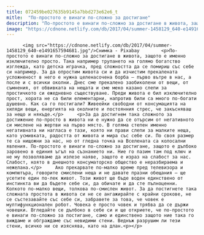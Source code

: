 ```yaml
---
title: 072459be027635b9145a7bbd273e62e6_t
mitle:  "По-простото е винаги по-сложно за достигане"
description: "По-простото е винаги по-сложно за достигане в живота, защото е именно изключително просто. Така например трупането на голямо богатство изглежда, като детска играчка, пред сложността да се помириш със себе си например. За да опростим живота си и да изчистим прекалената усложненост в него е нужна целенасочена борба – първо вътре в нас, а после …"
image: "https://cdnone.netlify.com/db/2017/04/summer-1458129_640-e1491657594681.jpg"
---
```


          <img src="https://cdnone.netlify.com/db/2017/04/summer-1458129_640-e1491657594681.jpg"/>Снимка - Pixabay        <p>По-простото е винаги по-сложно за достигане в живота, защото е именно изключително просто. Така например трупането на голямо богатство изглежда, като детска играчка, пред сложността да се помириш със себе си например. За да опростим живота си и да изчистим прекалената усложненост в него е нужна целенасочена борба – първо вътре в нас, а после и с всички околни. Днес сме прекалено заобиколени от вещи, от съмнения, от обвивката на нещата и сме меко казано слепи за простичкото си ежедневно съществуване. Преди живота е бил изключително прост, хората не са били елементарни, напротив били са много по-богати душевно. Как са го постигали? Живеейки свободни от консумацията на хиляди вещи, енергията на околните и постоянния стрес, че закъсняваш за нещо и някъде.</p>     <p>За да достигнем така сложното за достижение по-просто в живота ни е нужно да се отърсим от негативното си мислене на жертви на първо място. В голяма степен именно негативната ни нагласа е тази, която ни прави слепи за малките неща, като усмивката, радостта от живота и мира със себе си. По своя размер те са нищожни за нас, но от гледна точка на Вселената са колосални явления. По-простото е винаги по-сложно за достигане, защото е дълбоко заровено в единия ъгъл на съзнанието ни. Ние го пазим там под ключ и не му позволяваме да излезе наяве, защото е израз на слабост за нас. Слабост, която в днешното консуматорско общество е неразбираема и нежелана.</p>     Ако прекарвате по-малко време пред телевизора и компютъра, говорите смислени неща и не давате празни обещания – ще усетите един по-лек живот. Този живот ще бъде воден единствено от инстинкта ви да бъдете себе си, да обичате и да сте пълноценни. Колкото по-малко вещи, толкова по-смислен живот. За да постигнете така сложната простота в живота си не се ангажирайте с крайни срокове, не се състезавайте със себе си, забравете за това, че човек е мултифункционален робот. Човека е просто човек и трябва да се държи човешки. Вгледайте се дълбоко в себе си и ще откриете, че по-простото е винаги по-сложно за постигане, само и единствено защото ние така го виждаме и обграждаме със невидими стени. Веднъж разрушим ли тези стени, всичко ни се изяснява, като на длан.<p></p>        